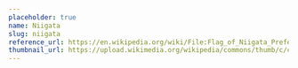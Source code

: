 ```yaml
---
placeholder: true
name: Niigata
slug: niigata
reference_url: https://en.wikipedia.org/wiki/File:Flag_of_Niigata_Prefecture.svg
thumbnail_url: https://upload.wikimedia.org/wikipedia/commons/thumb/c/cb/Flag_of_Niigata_Prefecture.svg/120px-Flag_of_Niigata_Prefecture.svg.png
---
```

